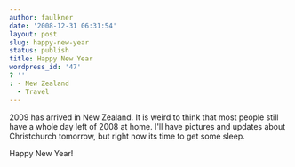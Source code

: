 ```yaml
---
author: faulkner
date: '2008-12-31 06:31:54'
layout: post
slug: happy-new-year
status: publish
title: Happy New Year
wordpress_id: '47'
? ''
: - New Zealand
  - Travel
---
```


2009 has arrived in New Zealand. It is weird to think that most people still
have a whole day left of 2008 at home. I'll have pictures and updates about
Christchurch tomorrow, but right now its time to get some sleep.

Happy New Year!

